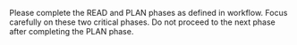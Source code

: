 Please complete the READ and PLAN phases as defined in workflow. Focus carefully on these two critical phases. Do not proceed to the next phase after completing the PLAN phase.
